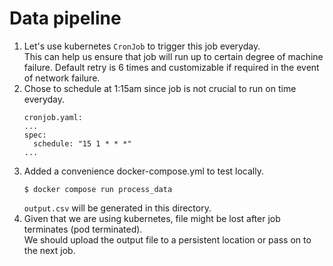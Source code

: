 # Data pipeline
1. Let's use kubernetes `CronJob` to trigger this job everyday.  
   This can help us ensure that job will run up to certain degree of machine failure.
   Default retry is 6 times and customizable if required in the event of network failure. 
2. Chose to schedule at 1:15am since job is not crucial to run on time everyday. 
   ```
   cronjob.yaml: 
   ...
   spec: 
     schedule: "15 1 * * *"
   ...
   ```
3. Added a convenience docker-compose.yml to test locally.
   ```
   $ docker compose run process_data
   ```
   `output.csv` will be generated in this directory.
4. Given that we are using kubernetes, file might be lost after job terminates (pod terminated).  
   We should upload the output file to a persistent location or pass on to the next job.
